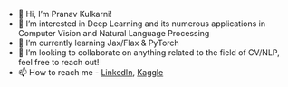 - 👋 Hi, I’m Pranav Kulkarni!
- 👀 I’m interested in Deep Learning and its numerous applications in Computer Vision and Natural Language Processing
- 🌱 I’m currently learning Jax/Flax & PyTorch
- 💞️ I’m looking to collaborate on anything related to the field of CV/NLP, feel free to reach out!
- 📫 How to reach me - [LinkedIn](https://www.linkedin.com/in/pranavkulkarni2001/ "Pranav's Linkedin"), [Kaggle](https://www.kaggle.com/madelf1337 "Pranav's Kaggle")

<!---
MadElf1337/MadElf1337 is a ✨ special ✨ repository because its `README.md` (this file) appears on your GitHub profile.
You can click the Preview link to take a look at your changes.
--->
